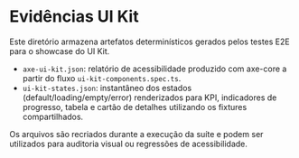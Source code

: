 # Evidências UI Kit

Este diretório armazena artefatos determinísticos gerados pelos testes E2E para o showcase do UI Kit.

- `axe-ui-kit.json`: relatório de acessibilidade produzido com axe-core a partir do fluxo `ui-kit-components.spec.ts`.
- `ui-kit-states.json`: instantâneo dos estados (default/loading/empty/error) renderizados para KPI, indicadores de progresso, tabela e cartão de detalhes utilizando os fixtures compartilhados.

Os arquivos são recriados durante a execução da suíte e podem ser utilizados para auditoria visual ou regressões de acessibilidade.
